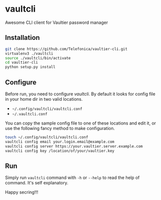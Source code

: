 # vaultcli
Awesome CLI client for Vaultier password manager

## Installation

```bash
git clone https://github.com/Telefonica/vaultier-cli.git
virtualenv3 ./vaultcli
source ./vaultcli/bin/activate
cd vaultier-cli
python setup.py install
```

## Configure

Before run, you need to configure _vaultcli_. By default it looks for config
file in your home dir in two valid locations.

* `~/.config/vaultcli/vaultcli.conf`
* `~/.vaultcli.conf`

You can copy the sample config file to one of these locations and edit it,
or use the following fancy method to make configuration.

```bash
touch ~/.config/vaultcli/vaultcli.conf
vaultcli config email your.login.email@example.com
vaultcli config server https://your.vaultier.server.example.com
vaultcli config key /location/of/your/vaultier.key
```

## Run

Simply run `vaultcli` command with `-h` or `--help` to read the help of
command. It's self explanatory.

Happy secring!!!
